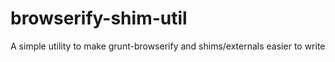 browserify-shim-util
====================

A simple utility to make grunt-browserify and shims/externals easier to write

